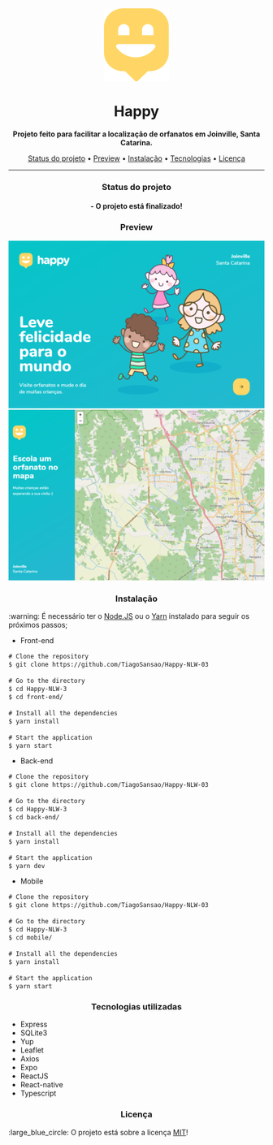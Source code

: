 </header>
  <div align="center" ><img src="./front-end/src/images/map-marker.svg" alt="logo" /></div>
  <h1 align="center"> Happy </h1>
  <p align="center"> 
    <strong>Projeto feito para facilitar a localização de orfanatos em Joinville, Santa Catarina.</strong> 
  </p>
  <p align="center"> 
  <a href="#status">Status do projeto</a> •
    <a href="#preview">Preview</a> •
    <a href="#instalacao">Instalação</a> •
    <a href="#tecnologias">Tecnologias</a> •
    <a href="#licenca">Licença</a>
  </p>
  <hr/>
</header>
<main>
  <div id="status">
    <h3 align="center">Status do projeto</h3>
    <h4 align="center">
      - O projeto está finalizado!
    </h4>
  </div>
  <div id="preview">
    <h3 align="center">Preview</h3>
    <img src="./front-end/src/images/git-preview-1.png">
    <img src="./front-end/src/images/git-preview-2.png">
  </div>
  <div id="instalacao">
    <h3 align="center">Instalação</h3>
    <p> :warning: É necessário ter o <a href="https://nodejs.org/en/" target="_blank">Node.JS</a> ou o <a href="https://classic.yarnpkg.com/en/" target="_blank">Yarn</a> instalado para seguir os próximos passos; </p>
<ul><li>Front-end</li></ul>
    
    # Clone the repository
    $ git clone https://github.com/TiagoSansao/Happy-NLW-03

    # Go to the directory
    $ cd Happy-NLW-3
    $ cd front-end/

    # Install all the dependencies
    $ yarn install

    # Start the application
    $ yarn start
 
<ul><li>Back-end</li></ul>   
    
    # Clone the repository
    $ git clone https://github.com/TiagoSansao/Happy-NLW-03

    # Go to the directory
    $ cd Happy-NLW-3
    $ cd back-end/

    # Install all the dependencies
    $ yarn install

    # Start the application
    $ yarn dev
    
  <ul><li>Mobile</li></ul>   
  
    # Clone the repository
    $ git clone https://github.com/TiagoSansao/Happy-NLW-03

    # Go to the directory
    $ cd Happy-NLW-3
    $ cd mobile/

    # Install all the dependencies
    $ yarn install

    # Start the application
    $ yarn start
    
  </div>
  <div id="tecnologias">
    <h3 align="center">Tecnologias utilizadas</h3>
    <ul>
      <li>Express</li>
      <li>SQLite3</li>
      <li>Yup</li>
      <li>Leaflet</li>
      <li>Axios</li>
      <li>Expo</li>
      <li>ReactJS</li>
      <li>React-native</li>
      <li>Typescript</li>
    </ul>
  </div>
  <div id="licenca">
    <h3 align="center">Licença</h3>
    <p> :large_blue_circle: O projeto está sobre a licença <a href="https://github.com/TiagoSansao/Happy-NLW-03/blob/master/LICENSE" target="_blank">MIT</a>!</p>
  </div>

</main>
